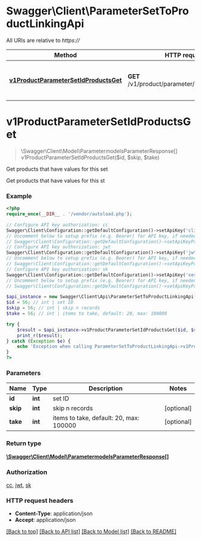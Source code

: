 # Swagger\Client\ParameterSetToProductLinkingApi

All URIs are relative to *https://*

Method | HTTP request | Description
------------- | ------------- | -------------
[**v1ProductParameterSetIdProductsGet**](ParameterSetToProductLinkingApi.md#v1ProductParameterSetIdProductsGet) | **GET** /v1/product/parameter/set/{id}/products | Get products that have values for this set


# **v1ProductParameterSetIdProductsGet**
> \Swagger\Client\Model\ParametermodelsParameterResponse[] v1ProductParameterSetIdProductsGet($id, $skip, $take)

Get products that have values for this set

Get products that have values for this st

### Example
```php
<?php
require_once(__DIR__ . '/vendor/autoload.php');

// Configure API key authorization: cc
Swagger\Client\Configuration::getDefaultConfiguration()->setApiKey('clientCode', 'YOUR_API_KEY');
// Uncomment below to setup prefix (e.g. Bearer) for API key, if needed
// Swagger\Client\Configuration::getDefaultConfiguration()->setApiKeyPrefix('clientCode', 'Bearer');
// Configure API key authorization: jwt
Swagger\Client\Configuration::getDefaultConfiguration()->setApiKey('jwt', 'YOUR_API_KEY');
// Uncomment below to setup prefix (e.g. Bearer) for API key, if needed
// Swagger\Client\Configuration::getDefaultConfiguration()->setApiKeyPrefix('jwt', 'Bearer');
// Configure API key authorization: sk
Swagger\Client\Configuration::getDefaultConfiguration()->setApiKey('sessionKey', 'YOUR_API_KEY');
// Uncomment below to setup prefix (e.g. Bearer) for API key, if needed
// Swagger\Client\Configuration::getDefaultConfiguration()->setApiKeyPrefix('sessionKey', 'Bearer');

$api_instance = new Swagger\Client\Api\ParameterSetToProductLinkingApi();
$id = 56; // int | set ID
$skip = 56; // int | skip n records
$take = 56; // int | items to take, default: 20, max: 100000

try {
    $result = $api_instance->v1ProductParameterSetIdProductsGet($id, $skip, $take);
    print_r($result);
} catch (Exception $e) {
    echo 'Exception when calling ParameterSetToProductLinkingApi->v1ProductParameterSetIdProductsGet: ', $e->getMessage(), PHP_EOL;
}
?>
```

### Parameters

Name | Type | Description  | Notes
------------- | ------------- | ------------- | -------------
 **id** | **int**| set ID |
 **skip** | **int**| skip n records | [optional]
 **take** | **int**| items to take, default: 20, max: 100000 | [optional]

### Return type

[**\Swagger\Client\Model\ParametermodelsParameterResponse[]**](../Model/ParametermodelsParameterResponse.md)

### Authorization

[cc](../../README.md#cc), [jwt](../../README.md#jwt), [sk](../../README.md#sk)

### HTTP request headers

 - **Content-Type**: application/json
 - **Accept**: application/json

[[Back to top]](#) [[Back to API list]](../../README.md#documentation-for-api-endpoints) [[Back to Model list]](../../README.md#documentation-for-models) [[Back to README]](../../README.md)

